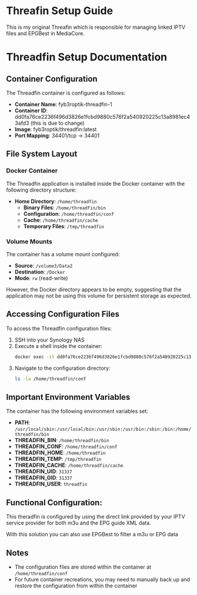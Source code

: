 # Threafin Setup Guide

This is my original Threafin which is responsible for managing linked IPTV files and EPGBest in MediaCore.

# Threadfin Setup Documentation

## Container Configuration

The Threadfin container is configured as follows:

- **Container Name**: fyb3roptik-threadfin-1
- **Container ID**: dd0fa76ce2236f496d3826e1fcbd9880c576f2a540920225c13a8981ec43afd3 (this is due to change)
- **Image**: fyb3roptik/threadfin:latest
- **Port Mapping**: 34401/tcp → 34401

## File System Layout

### Docker Container

The Threadfin application is installed inside the Docker container with the following directory structure:

- **Home Directory**: `/home/threadfin`
  - **Binary Files**: `/home/threadfin/bin`
  - **Configuration**: `/home/threadfin/conf`
  - **Cache**: `/home/threadfin/cache`
  - **Temporary Files**: `/tmp/threadfin`

### Volume Mounts

The container has a volume mount configured:
- **Source**: `/volume3/Data2`
- **Destination**: `/Docker`
- **Mode**: `rw` (read-write)

However, the Docker directory appears to be empty, suggesting that the application may not be using this volume for persistent storage as expected.

## Accessing Configuration Files

To access the Threadfin configuration files:

1. SSH into your Synology NAS
2. Execute a shell inside the container:
   ```bash
   docker exec -it dd0fa76ce2236f496d3826e1fcbd9880c576f2a540920225c13a8981ec43afd3 (yours is different) /bin/sh
   ```
3. Navigate to the configuration directory:
   ```bash
   ls -la /home/threadfin/conf
   ```

## Important Environment Variables

The container has the following environment variables set:

- **PATH**: `/usr/local/sbin:/usr/local/bin:/usr/sbin:/usr/bin:/sbin:/bin:/home/threadfin/bin`
- **THREADFIN_BIN**: `/home/threadfin/bin`
- **THREADFIN_CONF**: `/home/threadfin/conf`
- **THREADFIN_HOME**: `/home/threadfin`
- **THREADFIN_TEMP**: `/tmp/threadfin`
- **THREADFIN_CACHE**: `/home/threadfin/cache`
- **THREADFIN_UID**: `31337`
- **THREADFIN_GID**: `31337`
- **THREADFIN_USER**: `threadfin`

## Functional Configuration:

This theradfin is configured by using the direct link provided by your IPTV service provider for both m3u and the EPG guide XML data.

With this solution you can also use EPGBest to filter a m3u or EPG data

## Notes

- The configuration files are stored within the container at `/home/threadfin/conf`
- For future container recreations, you may need to manually back up and restore the configuration from within the container
